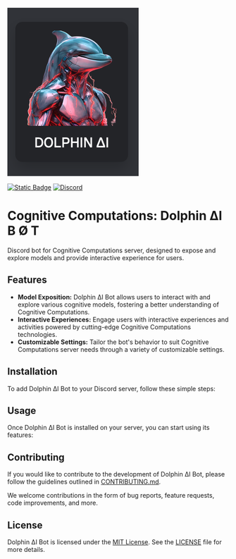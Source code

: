 ![Dolphin ΔI](img/dolphin-ai.png)

[![Static Badge](https://img.shields.io/badge/cognitive_computations-s?style=flat&logo=huggingface&label=huggingface)](https://huggingface.co/cognitivecomputations)
[![Discord](https://img.shields.io/discord/1156064224225808488?logo=Discord&logoColor=%23ffffff&label=Discord&link=https%3A%2F%2Fdiscord.gg%2FtCMkMDDHwm)](https://discord.gg/tCMkMDDHwm)

# Cognitive Computations: Dolphin ΔI B Ø T

Discord bot for Cognitive Computations server, designed to expose and explore models and provide interactive experience for users.

## Features

- **Model Exposition:** Dolphin ΔI Bot allows users to interact with and explore various cognitive models, fostering a better understanding of Cognitive Computations.
- **Interactive Experiences:** Engage users with interactive experiences and activities powered by cutting-edge Cognitive Computations technologies.
- **Customizable Settings:** Tailor the bot's behavior to suit Cognitive Computations server needs through a variety of customizable settings.

## Installation

To add Dolphin ΔI Bot to your Discord server, follow these simple steps:

## Usage

Once Dolphin ΔI Bot is installed on your server, you can start using its features:

## Contributing

If you would like to contribute to the development of Dolphin ΔI Bot, please follow the guidelines outlined in [CONTRIBUTING.md](CONTRIBUTING.md).

We welcome contributions in the form of bug reports, feature requests, code improvements, and more.

## License

Dolphin ΔI Bot is licensed under the [MIT License](LICENSE). See the [LICENSE](LICENSE) file for more details.